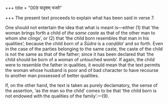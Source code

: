 +++
title = "009 यादृशम् भजते"

+++
The present text proceeds to explain what has been said in verse 7.

One should not entertain the idea that what is meant is—either (1) that
‘the woman brings forth a child of *the same caste* as that of the other
man to whom she clings’, or (2) that ‘the child born resembles that man
in his qualities’; because the child born of a *Śūdra* is a *caṇḍāla*’
and so forth. Even in the case of the parties belonging to the same
caste, the caste of the child is not the same as that of the father;
since it has been declared that ‘the child should be born of a woman of
untouched womb’. If again, the child were to resemble the father in
qualities, it would mean that the text permits the woman whose husband
is poor and of bad character to have recourse to another man possessed
of better qualities.

If, on the other hand, the text is taken as purely declamatory, the
sense of the assertion, ‘as the man so the child’ comes to be that ‘the
child born is not endowed with the qualities of the family’.—(9).


